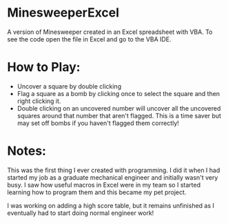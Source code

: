 # MinesweeperExcel
A version of Minesweeper created in an Excel spreadsheet with VBA. To see the code open the file in Excel and go to the VBA IDE.

# How to Play:
- Uncover a square by double clicking
- Flag a square as a bomb by clicking once to select the square and then right clicking it.
- Double clicking on an uncovered number will uncover all the uncovered squares around that number that aren't flagged. This is a time saver but may set off bombs if you haven't flagged them correctly!


# Notes:
This was the first thing I ever created with programming. I did it when I had started my job as a graduate mechanical engineer and initially wasn't very busy. I saw how useful macros in Excel were in my team so I started learning how to program them and this became my pet project.

I was working on adding a high score table, but it remains unfinished as I eventually had to start doing normal engineer work!
